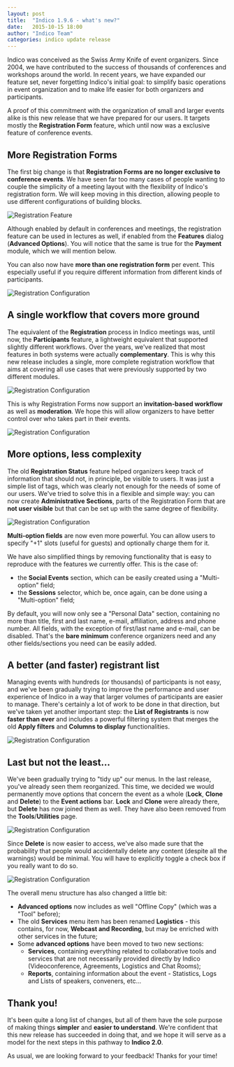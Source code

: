 ```yaml
---
layout: post
title:  "Indico 1.9.6 - what's new?"
date:   2015-10-15 18:00
author: "Indico Team"
categories: indico update release
---
```


Indico was conceived as the Swiss Army Knife of event organizers. Since 2004, we have contributed to the success of
thousands of conferences and workshops around the world. In recent years, we have expanded our feature set, never
forgetting Indico's initial goal: to simplify basic operations in event organization and to make life easier for both
organizers and participants.

A proof of this commitment with the organization of small and larger events alike is this new release that we have
prepared for our users. It targets mostly the **Registration Form** feature, which until now was a exclusive feature
of conference events.

## More Registration Forms

The first big change is that **Registration Forms are no longer exclusive to conference events**. We have seen far too
many cases of people wanting to couple the simplicity of a meeting layout with the flexibility of Indico's registration
form. We will keep moving in this direction, allowing people to use different configurations of building blocks.

![Registration Feature](/assets/2015-10-15-indico-1-9-6-news/registration_feature.png)

Although enabled by default in conferences and meetings, the registration feature can be used in lectures as well, if
enabled from the **Features** dialog (**Advanced Options**). You will notice that the same is true for the **Payment**
module, which we will mention below.

You can also now have **more than one registration form** per event. This especially useful if you require different
information from different kinds of participants.

![Registration Configuration](/assets/2015-10-15-indico-1-9-6-news/registration_form_list.png)

## A single workflow that covers more ground

The equivalent of the **Registration** process in Indico meetings was, until now, the **Participants** feature, a
lightweight equivalent that supported slightly different workflows. Over the years, we've realized that most features in
both systems were actually **complementary**. This is why this new release includes a single, more complete registration
workflow that aims at covering all use cases that were previously supported by two different modules.

![Registration Configuration](/assets/2015-10-15-indico-1-9-6-news/invitation_list.png)

This is why Registration Forms now support an **invitation-based workflow** as well as **moderation**. We hope this will
allow organizers to have better control over who takes part in their events.

![Registration Configuration](/assets/2015-10-15-indico-1-9-6-news/registration_config.png)

## More options, less complexity

The old **Registration Status** feature helped organizers keep track of information that should not, in principle, be
visible to users. It was just a simple list of tags, which was clearly not enough for the needs of some of our users.
We've tried to solve this in a flexible and simple way: you can now create **Administrative Sections**, parts of the
Registration Form that are **not user visible** but that can be set up with the same degree of flexibility.

![Registration Configuration](/assets/2015-10-15-indico-1-9-6-news/registration_form_admin.png)

**Multi-option fields** are now even more powerful. You can allow users to specify "+1" slots (useful for guests) and
optionally charge them for it.

We have also simplified things by removing functionality that is easy to reproduce with the features we currently offer.
This is the case of:

 * the **Social Events** section, which can be easily created using a "Multi-option" field;
 * the **Sessions** selector, which be, once again, can be done using a "Multi-option" field;

By default, you will now only see a "Personal Data" section, containing no more than title, first and last name, e-mail,
affiliation, address and phone number. All fields, with the exception of first/last name and e-mail, can be disabled.
That's the **bare minimum** conference organizers need and any other fields/sections you need can be easily added.

## A better (and faster) registrant list

Managing events with hundreds (or thousands) of participants is not easy, and we've been gradually trying to improve
the performance and user experience of Indico in a way that larger volumes of participants are easier to manage. There's
certainly a lot of work to be done in that direction, but we've taken yet another important step: the **List of
Registrants** is now **faster than ever** and includes a powerful filtering system that merges the old **Apply filters**
and **Columns to display** functionalities.

![Registration Configuration](/assets/2015-10-15-indico-1-9-6-news/registrant_list_filters.png)

## Last but not the least...

We've been gradually trying to "tidy up" our menus. In the last release, you've already seen them reorganized. This
time, we decided we would permanently move options that concern the event as a whole (**Lock**, **Clone** and
**Delete**) to the **Event actions** bar. **Lock** and **Clone** were already there, but **Delete** has now joined them
as well. They have also been removed from the **Tools**/**Utilities** page.

![Registration Configuration](/assets/2015-10-15-indico-1-9-6-news/event_actions.png)

Since **Delete** is now easier to access, we've also made sure that the probability that people would accidentally delete
any content (despite all the warnings) would be minimal. You will have to explicitly toggle a check box if you really
want to do so.

![Registration Configuration](/assets/2015-10-15-indico-1-9-6-news/event_delete.png)

The overall menu structure has also changed a little bit:

 * **Advanced options** now includes as well "Offline Copy" (which was a "Tool" before);
 * The old **Services** menu item has been renamed **Logistics** - this contains, for now, **Webcast and Recording**,
 but may be enriched with other services in the future;
 * Some **advanced options** have been moved to two new sections:
   - **Services**, containing everything related to collaborative tools and services that are not necessarily provided
directly by Indico (Videoconference, Agreements, Logistics and Chat Rooms);
   - **Reports**, containing information about the event - Statistics, Logs and Lists of speakers, conveners, etc...


## Thank you!

It's been quite a long list of changes, but all of them have the sole purpose of making things **simpler** and **easier
to understand**. We're confident that this new release has succeeded in doing that, and we hope it will serve as a model
for the next steps in this pathway to **Indico 2.0**.

As usual, we are looking forward to your feedback! Thanks for your time!